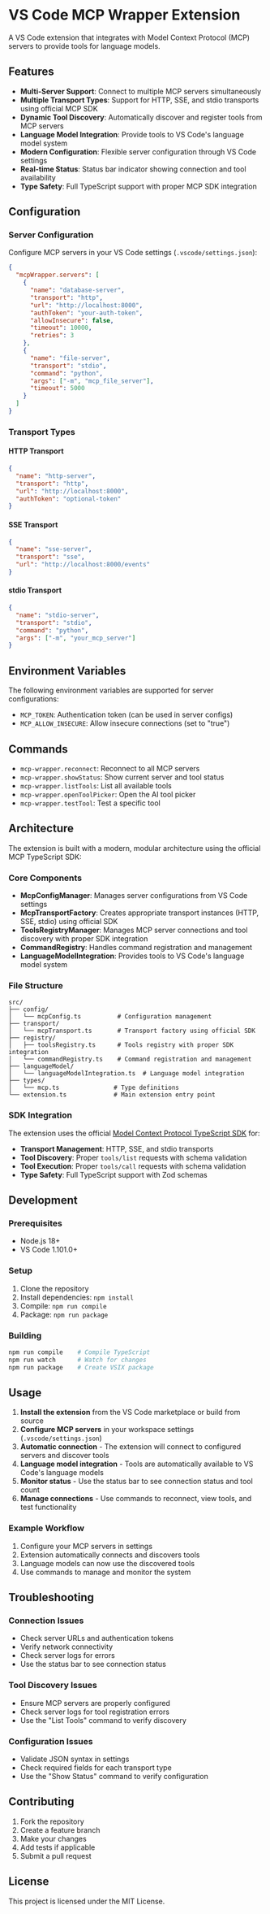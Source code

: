 # VS Code MCP Wrapper Extension

A VS Code extension that integrates with Model Context Protocol (MCP) servers to provide tools for language models.

## Features

- **Multi-Server Support**: Connect to multiple MCP servers simultaneously
- **Multiple Transport Types**: Support for HTTP, SSE, and stdio transports using official MCP SDK
- **Dynamic Tool Discovery**: Automatically discover and register tools from MCP servers
- **Language Model Integration**: Provide tools to VS Code's language model system
- **Modern Configuration**: Flexible server configuration through VS Code settings
- **Real-time Status**: Status bar indicator showing connection and tool availability
- **Type Safety**: Full TypeScript support with proper MCP SDK integration

## Configuration

### Server Configuration

Configure MCP servers in your VS Code settings (`.vscode/settings.json`):

```json
{
  "mcpWrapper.servers": [
    {
      "name": "database-server",
      "transport": "http",
      "url": "http://localhost:8000",
      "authToken": "your-auth-token",
      "allowInsecure": false,
      "timeout": 10000,
      "retries": 3
    },
    {
      "name": "file-server",
      "transport": "stdio",
      "command": "python",
      "args": ["-m", "mcp_file_server"],
      "timeout": 5000
    }
  ]
}
```

### Transport Types

#### HTTP Transport
```json
{
  "name": "http-server",
  "transport": "http",
  "url": "http://localhost:8000",
  "authToken": "optional-token"
}
```

#### SSE Transport
```json
{
  "name": "sse-server",
  "transport": "sse",
  "url": "http://localhost:8000/events"
}
```

#### stdio Transport
```json
{
  "name": "stdio-server",
  "transport": "stdio",
  "command": "python",
  "args": ["-m", "your_mcp_server"]
}
```

## Environment Variables

The following environment variables are supported for server configurations:

- `MCP_TOKEN`: Authentication token (can be used in server configs)
- `MCP_ALLOW_INSECURE`: Allow insecure connections (set to "true")

## Commands

- `mcp-wrapper.reconnect`: Reconnect to all MCP servers
- `mcp-wrapper.showStatus`: Show current server and tool status
- `mcp-wrapper.listTools`: List all available tools
- `mcp-wrapper.openToolPicker`: Open the AI tool picker
- `mcp-wrapper.testTool`: Test a specific tool

## Architecture

The extension is built with a modern, modular architecture using the official MCP TypeScript SDK:

### Core Components

- **McpConfigManager**: Manages server configurations from VS Code settings
- **McpTransportFactory**: Creates appropriate transport instances (HTTP, SSE, stdio) using official SDK
- **ToolsRegistryManager**: Manages MCP server connections and tool discovery with proper SDK integration
- **CommandRegistry**: Handles command registration and management
- **LanguageModelIntegration**: Provides tools to VS Code's language model system

### File Structure

```
src/
├── config/
│   └── mcpConfig.ts          # Configuration management
├── transport/
│   └── mcpTransport.ts       # Transport factory using official SDK
├── registry/
│   ├── toolsRegistry.ts      # Tools registry with proper SDK integration
│   └── commandRegistry.ts    # Command registration and management
├── languageModel/
│   └── languageModelIntegration.ts  # Language model integration
├── types/
│   └── mcp.ts               # Type definitions
└── extension.ts             # Main extension entry point
```

### SDK Integration

The extension uses the official [Model Context Protocol TypeScript SDK](https://github.com/modelcontextprotocol/typescript-sdk) for:
- **Transport Management**: HTTP, SSE, and stdio transports
- **Tool Discovery**: Proper `tools/list` requests with schema validation
- **Tool Execution**: Proper `tools/call` requests with schema validation
- **Type Safety**: Full TypeScript support with Zod schemas

## Development

### Prerequisites

- Node.js 18+
- VS Code 1.101.0+

### Setup

1. Clone the repository
2. Install dependencies: `npm install`
3. Compile: `npm run compile`
4. Package: `npm run package`

### Building

```bash
npm run compile    # Compile TypeScript
npm run watch      # Watch for changes
npm run package    # Create VSIX package
```

## Usage

1. **Install the extension** from the VS Code marketplace or build from source
2. **Configure MCP servers** in your workspace settings (`.vscode/settings.json`)
3. **Automatic connection** - The extension will connect to configured servers and discover tools
4. **Language model integration** - Tools are automatically available to VS Code's language models
5. **Monitor status** - Use the status bar to see connection status and tool count
6. **Manage connections** - Use commands to reconnect, view tools, and test functionality

### Example Workflow

1. Configure your MCP servers in settings
2. Extension automatically connects and discovers tools
3. Language models can now use the discovered tools
4. Use commands to manage and monitor the system

## Troubleshooting

### Connection Issues

- Check server URLs and authentication tokens
- Verify network connectivity
- Check server logs for errors
- Use the status bar to see connection status

### Tool Discovery Issues

- Ensure MCP servers are properly configured
- Check server logs for tool registration errors
- Use the "List Tools" command to verify discovery

### Configuration Issues

- Validate JSON syntax in settings
- Check required fields for each transport type
- Use the "Show Status" command to verify configuration

## Contributing

1. Fork the repository
2. Create a feature branch
3. Make your changes
4. Add tests if applicable
5. Submit a pull request

## License

This project is licensed under the MIT License. 